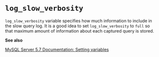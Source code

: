 # `log_slow_verbosity`

`log_slow_verbosity` variable specifies how much information to include in
the slow query log. It is a good idea to set `log_slow_verbosity` to `full`
so that maximum amount of information about each captured query is stored.

**See also**

[MySQL Server 5.7 Documentation: Setting variables](https://dev.mysql.com/doc/refman/5.7/en/set-variable.html)
